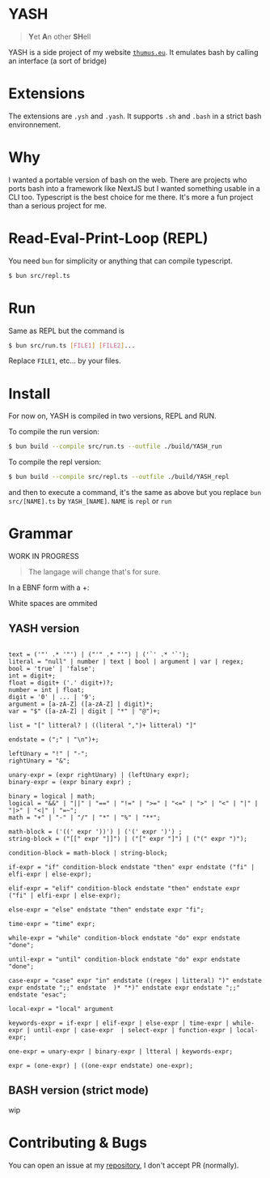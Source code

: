 # YASH

> **Y**et **A**n other **SH**ell

YASH is a side project of my website [`thumus.eu`](https://thumus.eu). It emulates bash by calling an interface (a sort of bridge)

# Extensions

The extensions are `.ysh` and `.yash`. It supports `.sh` and `.bash` in a strict bash environnement.

# Why

I wanted a portable version of bash on the web.
There are projects who ports bash into a framework like NextJS but I wanted something usable in a CLI too. Typescript is the best choice for me there. It's more a fun project than a serious project for me.

# Read-Eval-Print-Loop (REPL)

You need `bun` for simplicity or anything that can compile typescript.

```sh
$ bun src/repl.ts
```

# Run

Same as REPL but the command is

```sh
$ bun src/run.ts [FILE1] [FILE2]...
```

Replace `FILE1`, etc... by your files.

# Install

For now on, YASH is compiled in two versions, REPL and RUN.

To compile the run version:

```sh
$ bun build --compile src/run.ts --outfile ./build/YASH_run
```

To compile the repl version:

```sh
$ bun build --compile src/repl.ts --outfile ./build/YASH_repl
```

and then to execute a command, it's the same as above but you replace `bun src/[NAME].ts` by `YASH_[NAME]`. `NAME` is `repl` or `run`

# Grammar

WORK IN PROGRESS

> The langage will change that's for sure.

In a EBNF form with a +:

White spaces are ommited

## YASH version

```EBNF

text = ('"' .* '"') | ("'" .* "'") | ('`' .* '`');
literal = "null" | number | text | bool | argument | var | regex;
bool = 'true' | 'false';
int = digit+;
float = digit+ ('.' digit+)?;
number = int | float;
digit = '0' | ... | '9';
argument = [a-zA-Z] ([a-zA-Z] | digit)*;
var = "$" ([a-zA-Z] | digit | "*" | "@")+;

list = "[" litteral? | ((literal ",")+ litteral) "]"

endstate = (";" | "\n")+;

leftUnary = "!" | "-";
rightUnary = "&";

unary-expr = (expr rightUnary) | (leftUnary expr);
binary-expr = (expr binary expr) ;

binary = logical | math;
logical = "&&" | "||" | "==" | "!=" | ">=" | "<=" | ">" | "<" | "|" | "|>" | "<|" | "=~";
math = "+" | "-" | "/" | "*" | "%" | "**";

math-block = ('((' expr '))') | ('(' expr ')') ;
string-block = ("[[" expr "]]") | ("[" expr "]") | ("(" expr ")");

condition-block = math-block | string-block;

if-expr = "if" condition-block endstate "then" expr endstate ("fi" | elfi-expr | else-expr);

elif-expr = "elif" condition-block endstate "then" endstate expr  ("fi" | elfi-expr | else-expr);

else-expr = "else" endstate "then" endstate expr "fi";

time-expr = "time" expr;

while-expr = "while" condition-block endstate "do" expr endstate "done";

until-expr = "until" condition-block endstate "do" expr endstate "done";

case-expr = "case" expr "in" endstate ((regex | litteral) ")" endstate expr endstate ";;" endstate  )* "*)" endstate expr endstate ";;" endstate "esac"; 

local-expr = "local" argument

keywords-expr = if-expr | elif-expr | else-expr | time-expr | while-expr | until-expr | case-expr  | select-expr | function-expr | local-expr;

one-expr = unary-expr | binary-expr | ltteral | keywords-expr;

expr = (one-expr) | ((one-expr endstate) one-expr);
```

## BASH version (strict mode)

wip

# Contributing & Bugs

You can open an issue at my [repository](https://github.com/ThumusLive/yash.thumus.eu/issues), I don't accept PR (normally).
